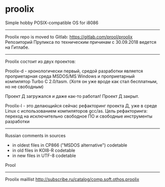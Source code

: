 # proolix

Simple hobby POSIX-compatible OS for i8086

---

Proolix repo is moved to Gitlab: https://gitlab.com/prool/proolix
Репозиторий Пруликса по техническим причинам с 30.09.2018 ведется на Гитлабе.

---

Proolix состоит из двух проектов:

Proolix-d - хронологически первый, средой разработки является проприетарная среда MSDOS/MS Windows и проприетарный компилятор Turbo C 2.0/tasm.
(Хотя он уже вроде как стал бесплатным, но не свободным)

Проект Д загружался и даже как-то работал! Проект Д закрыт.

Proolix-l - это делающийся сейчас рефакторинг проекта Д, уже в среде Linux с использованием компиляторов gcc/as.
Цель рефакторинга: переход на исключительно свободное ПО и свободные инструменты разработки

---

Russian comments in sources

- in oldest files in CP866 ("MSDOS alternative") codetable
- in old files in KOI8-R codetable
- in new files in UTF-8 codetable

Prool

---

Proolix maillist http://subscribe.ru/catalog/comp.soft.othos.proolix
